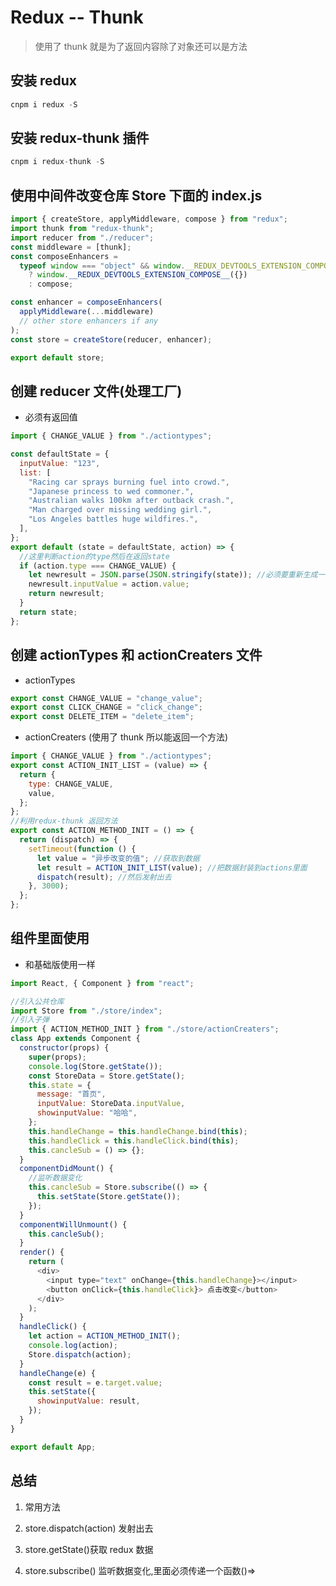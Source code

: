 # Redux -- Thunk

> 使用了 thunk 就是为了返回内容除了对象还可以是方法

## 安装 redux

```javascript
cnpm i redux -S
```

## 安装 redux-thunk 插件

```javascript
cnpm i redux-thunk -S
```

## 使用中间件改变仓库 Store 下面的 index.js

```javascript
import { createStore, applyMiddleware, compose } from "redux";
import thunk from "redux-thunk";
import reducer from "./reducer";
const middleware = [thunk];
const composeEnhancers =
  typeof window === "object" && window.__REDUX_DEVTOOLS_EXTENSION_COMPOSE__
    ? window.__REDUX_DEVTOOLS_EXTENSION_COMPOSE__({})
    : compose;

const enhancer = composeEnhancers(
  applyMiddleware(...middleware)
  // other store enhancers if any
);
const store = createStore(reducer, enhancer);

export default store;
```

## 创建 reducer 文件(处理工厂)

- 必须有返回值

```javascript
import { CHANGE_VALUE } from "./actiontypes";

const defaultState = {
  inputValue: "123",
  list: [
    "Racing car sprays burning fuel into crowd.",
    "Japanese princess to wed commoner.",
    "Australian walks 100km after outback crash.",
    "Man charged over missing wedding girl.",
    "Los Angeles battles huge wildfires.",
  ],
};
export default (state = defaultState, action) => {
  //这里判断action的type然后在返回state
  if (action.type === CHANGE_VALUE) {
    let newresult = JSON.parse(JSON.stringify(state)); //必须要重新生成一个新的对象,也不能使用Object.asign这样有的时候不起作用,而且每个判断里面必须有返回值
    newresult.inputValue = action.value;
    return newresult;
  }
  return state;
};
```

## 创建 actionTypes 和 actionCreaters 文件

- actionTypes

```javascript
export const CHANGE_VALUE = "change_value";
export const CLICK_CHANGE = "click_change";
export const DELETE_ITEM = "delete_item";
```

- actionCreaters (使用了 thunk 所以能返回一个方法)

```javascript
import { CHANGE_VALUE } from "./actiontypes";
export const ACTION_INIT_LIST = (value) => {
  return {
    type: CHANGE_VALUE,
    value,
  };
};
//利用redux-thunk 返回方法
export const ACTION_METHOD_INIT = () => {
  return (dispatch) => {
    setTimeout(function () {
      let value = "异步改变的值"; //获取到数据
      let result = ACTION_INIT_LIST(value); //把数据封装到actions里面
      dispatch(result); //然后发射出去
    }, 3000);
  };
};
```

## 组件里面使用

- 和基础版使用一样

```javascript
import React, { Component } from "react";

//引入公共仓库
import Store from "./store/index";
//引入子弹
import { ACTION_METHOD_INIT } from "./store/actionCreaters";
class App extends Component {
  constructor(props) {
    super(props);
    console.log(Store.getState());
    const StoreData = Store.getState();
    this.state = {
      message: "首页",
      inputValue: StoreData.inputValue,
      showinputValue: "哈哈",
    };
    this.handleChange = this.handleChange.bind(this);
    this.handleClick = this.handleClick.bind(this);
    this.cancleSub = () => {};
  }
  componentDidMount() {
    //监听数据变化
    this.cancleSub = Store.subscribe(() => {
      this.setState(Store.getState());
    });
  }
  componentWillUnmount() {
    this.cancleSub();
  }
  render() {
    return (
      <div>
        <input type="text" onChange={this.handleChange}></input>
        <button onClick={this.handleClick}> 点击改变</button>
      </div>
    );
  }
  handleClick() {
    let action = ACTION_METHOD_INIT();
    console.log(action);
    Store.dispatch(action);
  }
  handleChange(e) {
    const result = e.target.value;
    this.setState({
      showinputValue: result,
    });
  }
}

export default App;
```

## 总结

1. 常用方法

2. store.dispatch(action) 发射出去

3. store.getState()获取 redux 数据

4. store.subscribe() 监听数据变化,里面必须传递一个函数()=>
